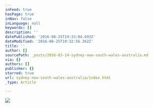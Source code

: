 ```yaml
---
inFeed: true
hasPage: true
inNav: false
inLanguage: null
keywords: []
description: ''
datePublished: '2016-08-25T19:33:04.693Z'
dateModified: '2016-08-25T19:32:56.362Z'
title: ''
author: []
sourcePath: _posts/2016-03-14-sydney-new-south-wales-australia.md
via: {}
authors: []
publisher: {}
starred: true
url: sydney-new-south-wales-australia/index.html
_type: Article

---
```

![](https://the-grid-user-content.s3-us-west-2.amazonaws.com/202f6a65-2e50-48dd-ba4c-b194058118ad.jpg)